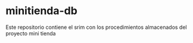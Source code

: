 # minitienda-db
Este repositorio contiene el srim con los procedimientos almacenados del proyecto mini tienda
